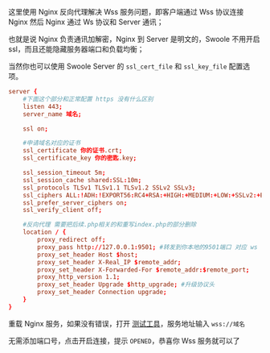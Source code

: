 这里使用 Nginx 反向代理解决 Wss 服务问题，即客户端通过 Wss 协议连接 Nginx 然后 Nginx 通过 Ws 协议和 Server 通讯；

也就是说 Nginx 负责通讯加解密，Nginx 到 Server 是明文的，Swoole 不用开启 ssl，而且还能隐藏服务器端口和负载均衡；

当然你也可以使用 Swoole Server 的 `ssl_cert_file` 和 `ssl_key_file` 配置选项。

```conf
server {
    #下面这个部分和正常配置 https 没有什么区别
    listen 443;
    server_name 域名;

    ssl on;

    #申请域名对应的证书
    ssl_certificate 你的证书.crt;
    ssl_certificate_key 你的密匙.key;

    ssl_session_timeout 5m;
    ssl_session_cache shared:SSL:10m;
    ssl_protocols TLSv1 TLSv1.1 TLSv1.2 SSLv2 SSLv3;
    ssl_ciphers ALL:!ADH:!EXPORT56:RC4+RSA:+HIGH:+MEDIUM:+LOW:+SSLv2:+EXP;
    ssl_prefer_server_ciphers on;
    ssl_verify_client off;

    #反向代理 需要把后续.php相关的和重写index.php的部分删除
    location / {
        proxy_redirect off;
        proxy_pass http://127.0.0.1:9501; #转发到你本地的9501端口 对应 ws 的端口
        proxy_set_header Host $host;
        proxy_set_header X-Real_IP $remote_addr;
        proxy_set_header X-Forwarded-For $remote_addr:$remote_port;
        proxy_http_version 1.1;
        proxy_set_header Upgrade $http_upgrade; #升级协议头
        proxy_set_header Connection upgrade;
    }
}
```

重载 Nginx 服务，如果没有错误，打开 [测试工具](//wstool.qq52o.cn)，服务地址输入 `wss://域名`

无需添加端口号，点击开启连接，提示 `OPENED`，恭喜你 Wss 服务就可以了